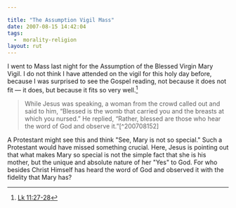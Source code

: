 ```yaml
---

title: "The Assumption Vigil Mass"
date: 2007-08-15 14:42:04
tags:
  -  morality-religion
layout: rut
---
```


I went to Mass last night for the Assumption of the Blessed Virgin Mary Vigil.  I do not think I have attended on the vigil for this holy day before, because I was surprised to see the Gospel reading, not because it does not fit &mdash; it does, but because it fits so very well.[^200708151] 
<blockquote markdown="1">While Jesus was speaking,
a woman from the crowd called out and said to him,
“Blessed is the womb that carried you
and the breasts at which you nursed.”
He replied,
“Rather, blessed are those
who hear the word of God and observe it.”[^200708152]</blockquote>

A Protestant might see this and think "See, Mary is not so special."  Such a Protestant would have missed something crucial.  Here, Jesus is pointing out that what makes Mary so special is not the simple fact that she is his mother, but the unique and absolute nature of her "Yes" to God.  For who besides Christ Himself has heard the word of God and observed it with the fidelity that Mary has? 

[^200708151]: [Lk 11:27-28](http://www.usccb.org/nab/bible/luke/luke11.htm#v27)
[^200708152]: Ibid.

